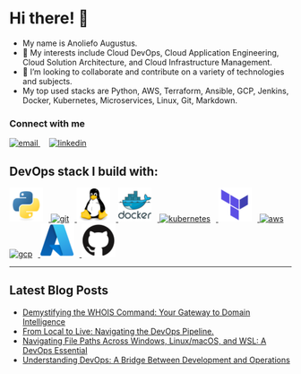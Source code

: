 # **Hi there!** 👋
- My name is Anoliefo Augustus.
- 👀 My interests include Cloud DevOps, Cloud Application Engineering, Cloud Solution Architecture, and Cloud Infrastructure Management.
- 💞️ I’m looking to collaborate and contribute on a variety of technologies and subjects.
- My top used stacks are Python, AWS, Terraform, Ansible, GCP, Jenkins, Docker, Kubernetes, Microservices, Linux, Git, Markdown.

### Connect with me  

<p>
  <a href="mailto:anoliefoaugustus@gmail.com" target="_blank" rel="noreferrer"> <img src="https://cdn-icons-png.flaticon.com/512/281/281769.png" alt="email" width="40" height="40"/> </a>
  &nbsp;&nbsp;&nbsp;
  <a href="https://www.linkedin.com/in/augustus-a-843332258/" target="_blank" rel="noreferrer"> <img src="https://www.vectorlogo.zone/logos/linkedin/linkedin-icon.svg" alt="linkedin" width="40" height="40"/> </a>
</p>

## DevOps stack I build with:  

<p>
  <a href="https://www.python.org/" target="_blank" rel="noreferrer">
    <img src="https://raw.githubusercontent.com/devicons/devicon/master/icons/python/python-original.svg" alt="python" width="60" height="60" style="margin-right: 10px;"/>
  </a>
  <a href="https://git-scm.com/" target="_blank" rel="noreferrer">
    <img src="https://www.vectorlogo.zone/logos/git-scm/git-scm-icon.svg" alt="git" width="60" height="60" style="margin-right: 10px;"/>
  </a>
  <a href="https://www.linux.org/" target="_blank" rel="noreferrer">
    <img src="https://raw.githubusercontent.com/devicons/devicon/master/icons/linux/linux-original.svg" alt="linux" width="60" height="60" style="margin-right: 10px;"/>
  </a>
  <a href="https://www.docker.com/" target="_blank" rel="noreferrer">
    <img src="https://raw.githubusercontent.com/devicons/devicon/master/icons/docker/docker-original-wordmark.svg" alt="docker" width="60" height="60" style="margin-right: 10px;"/>
  </a>
  <a href="https://kubernetes.io" target="_blank" rel="noreferrer">
    <img src="https://www.vectorlogo.zone/logos/kubernetes/kubernetes-icon.svg" alt="kubernetes" width="60" height="60" style="margin-right: 10px;"/>
  </a>
  <a href="https://www.terraform.io/" target="_blank" rel="noreferrer">
    <img src="https://raw.githubusercontent.com/devicons/devicon/master/icons/terraform/terraform-original.svg" alt="terraform" width="60" height="60" style="margin-right: 10px;"/>
  </a>
  <a href="https://aws.amazon.com/" target="_blank" rel="noreferrer">
    <img src="https://www.vectorlogo.zone/logos/amazon_aws/amazon_aws-icon.svg" alt="aws" width="60" height="60" style="margin-right: 10px;"/>
  </a>
  <a href="https://cloud.google.com" target="_blank" rel="noreferrer">
    <img src="https://www.vectorlogo.zone/logos/google_cloud/google_cloud-icon.svg" alt="gcp" width="60" height="60" style="margin-right: 10px;"/>
  </a>
  <a href="https://azure.microsoft.com/" target="_blank" rel="noreferrer">
    <img src="https://raw.githubusercontent.com/devicons/devicon/master/icons/azure/azure-original.svg" alt="azure" width="60" height="60" style="margin-right: 10px;"/>
  </a>
  <a href="https://github.com/features/actions" target="_blank" rel="noreferrer">
    <img src="https://raw.githubusercontent.com/devicons/devicon/master/icons/github/github-original.svg" alt="github actions" width="60" height="60" style="margin-right: 10px;"/>
  </a>
</p>



---
## Latest Blog Posts
<!-- BLOG-POST-LIST:START -->
- [Demystifying the WHOIS Command: Your Gateway to Domain Intelligence](https://dev.to/imperatoroz/demystifying-the-whois-command-your-gateway-to-domain-intelligence-4dbd)
- [From Local to Live: Navigating the DevOps Pipeline.](https://dev.to/imperatoroz/from-local-to-live-navigating-the-devops-pipeline-1a23)
- [Navigating File Paths Across Windows, Linux/macOS, and WSL: A DevOps Essential](https://dev.to/imperatoroz/navigating-file-paths-across-windows-linux-and-wsl-a-devops-essential-1n03)
- [Understanding DevOps: A Bridge Between Development and Operations](https://dev.to/imperatoroz/understanding-devops-a-bridge-between-development-and-operations-577)
<!-- BLOG-POST-LIST:END -->
